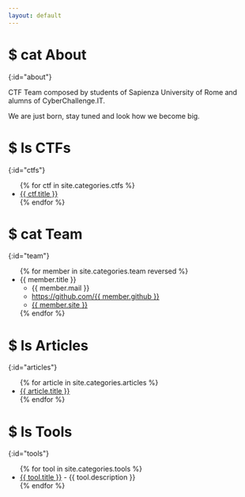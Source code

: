 ```yaml
---
layout: default
---
```


# $ cat About
{:id="about"}

CTF Team composed by students of Sapienza University of Rome and alumns of CyberChallenge.IT.

We are just born, stay tuned and look how we become big.

# $ ls CTFs
{:id="ctfs"}

<ul>
{% for ctf in site.categories.ctfs %}
<li><a href="{{ ctf.url }}">{{ ctf.title }}</a></li>
{% endfor %}
</ul>

<!--# $ cat Contact
{:id="contact"}

You can contact out team at the official mail blablabla@pippo.com.-->

# $ cat Team
{:id="team"}

<ul>
{% for member in site.categories.team reversed %}
<li id="{{ member.title }}">{{ member.title }}
<ul>
<li>{{ member.mail }}</li>
<li><a href="https://github.com/{{ member.github }}">https://github.com/{{ member.github }}</a></li>
<li><a href="{{ member.site }}">{{ member.site }}</a></li>
</ul>
</li>
{% endfor %}
</ul>

# $ ls Articles
{:id="articles"}

<ul>
{% for article in site.categories.articles %}
<li><a href="{{ article.url }}" title="{{ article.description }}">{{ article.title }}</a></li>
{% endfor %}
</ul>

# $ ls Tools
{:id="tools"}

<ul>
{% for tool in site.categories.tools %}
<li><a href="{{ tool.link }}">{{ tool.title }}</a> - {{ tool.description }}</li>
{% endfor %}
</ul>
